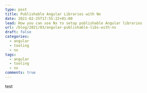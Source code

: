 ```yaml
---
type: post
title: Publishable Angular Libraries with Nx
date: 2021-02-25T17:55:22+01:00
lead: How you can use Nx to setup publishable Angular libraries
url: /blog/2021/03/angular-publishable-libs-with-nx
draft: false
categories:
  - angular
  - tooling
  - nx
tags:
  - angular
  - tooling
  - nx
comments: true
---
```

test